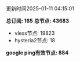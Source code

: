 更新时间2025-01-11 04:15:01

**总订阅: 165**
**总节点: 43683**
- vless节点: 19823
- hysteria2节点: 18

**google ping有效节点: 884**
